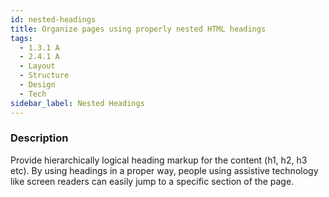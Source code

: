 ```yaml
---
id: nested-headings
title: Organize pages using properly nested HTML headings 
tags:
  - 1.3.1 A
  - 2.4.1 A
  - Layout
  - Structure
  - Design
  - Tech
sidebar_label: Nested Headings
---
```


### Description

Provide hierarchically logical heading markup for the content (h1, h2, h3 etc). By using headings in a proper way, people using assistive technology like screen readers can easily jump to a specific section of the page.

